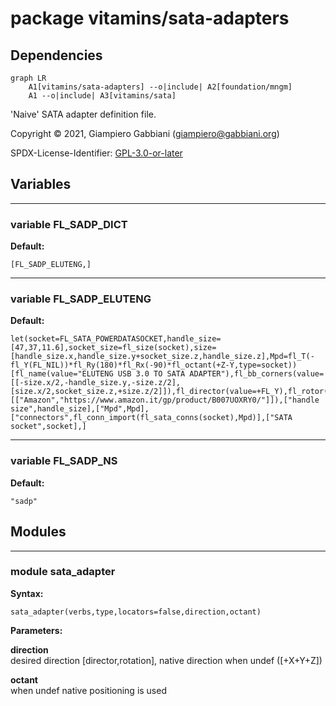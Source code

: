 # package vitamins/sata-adapters

## Dependencies

```mermaid
graph LR
    A1[vitamins/sata-adapters] --o|include| A2[foundation/mngm]
    A1 --o|include| A3[vitamins/sata]
```

'Naive' SATA adapter definition file.

Copyright © 2021, Giampiero Gabbiani (giampiero@gabbiani.org)

SPDX-License-Identifier: [GPL-3.0-or-later](https://spdx.org/licenses/GPL-3.0-or-later.html)


## Variables

---

### variable FL_SADP_DICT

__Default:__

    [FL_SADP_ELUTENG,]

---

### variable FL_SADP_ELUTENG

__Default:__

    let(socket=FL_SATA_POWERDATASOCKET,handle_size=[47,37,11.6],socket_size=fl_size(socket),size=[handle_size.x,handle_size.y+socket_size.z,handle_size.z],Mpd=fl_T(-fl_Y(FL_NIL))*fl_Ry(180)*fl_Rx(-90)*fl_octant(+Z-Y,type=socket))[fl_name(value="ELUTENG USB 3.0 TO SATA ADAPTER"),fl_bb_corners(value=[[-size.x/2,-handle_size.y,-size.z/2],[size.x/2,socket_size.z,+size.z/2]]),fl_director(value=+FL_Y),fl_rotor(value=+FL_X),fl_vendor(value=[["Amazon","https://www.amazon.it/gp/product/B007UOXRY0/"]]),["handle size",handle_size],["Mpd",Mpd],["connectors",fl_conn_import(fl_sata_conns(socket),Mpd)],["SATA socket",socket],]

---

### variable FL_SADP_NS

__Default:__

    "sadp"

## Modules

---

### module sata_adapter

__Syntax:__

    sata_adapter(verbs,type,locators=false,direction,octant)

__Parameters:__

__direction__  
desired direction [director,rotation], native direction when undef ([+X+Y+Z])

__octant__  
when undef native positioning is used


